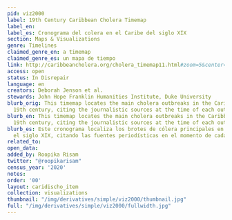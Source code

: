 ```yaml
---
pid: viz2000
label: 19th Century Caribbean Cholera Timemap
label_en:
label_es: Cronograma del colera en el Caribe del siglo XIX
section: Maps & Visualizations
genre: Timelines
claimed_genre_en: a timemap
claimed_genre_es: un mapa de tiempo
link: http://caribbeancholera.org/cholera_timemap11.html#zoom=5&center=20.13847031245115,-74.3994140625&date=1853-05-01
access: open
status: In Disrepair
language: en
creators: Deborah Jenson et al.
stewards: John Hope Franklin Humanities Institute, Duke University
blurb_orig: This timemap locates the main cholera outbreaks in the Caribbean in the
  19th century, citing the journalistic sources at the time of each outbreak.
blurb_en: This timemap locates the main cholera outbreaks in the Caribbean in the
  19th century, citing the journalistic sources at the time of each outbreak.
blurb_es: Este cronograma localiza los brotes de cólera principales en el Caribe en
  el siglo XIX, citando las fuentes periodísticas en el momento de cada brote.
related_to:
open_data:
added_by: Roopika Risam
twitter: "@roopikarisam"
census_year: '2020'
notes:
order: '00'
layout: caridischo_item
collection: visualizations
thumbnail: "/img/derivatives/simple/viz2000/thumbnail.jpg"
full: "/img/derivatives/simple/viz2000/fullwidth.jpg"
---
```


